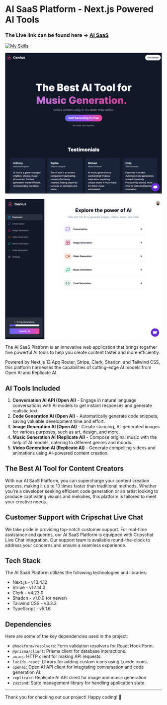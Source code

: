 # AI SaaS Platform - Next.js Powered AI Tools

### The Live link can be found here -> [AI SaaS](https://nextjs-saas-ai-platform.vercel.app/)

[![My Skills](https://skillicons.dev/icons?i=nextjs,react,tailwind,vercel)](https://skillicons.dev)

![AI SaaS Landing](./public/readme/landing.png)

![AI SaaS Platform](./public/readme/platform.png)

The AI SaaS Platform is an innovative web application that brings together five powerful AI tools to help you create content faster and more efficiently.

Powered by Next.js 13 App Router, Stripe, Clerk, Shadcn, and Tailwind CSS, this platform harnesses the capabilities of cutting-edge AI models from Open AI and Replicate AI.

## AI Tools Included

1. **Conversation AI API (Open AI)** - Engage in natural language conversations with AI models to get instant responses and generate realistic text.
2. **Code Generation AI (Open AI)** - Automatically generate code snippets, saving valuable development time and effort.
3. **Image Generation AI (Open AI)** - Create stunning, AI-generated images for various purposes, such as art, design, and more.
4. **Music Generation AI (Replicate AI)** - Compose original music with the help of AI models, catering to different genres and moods.
5. **Video Generation AI (Replicate AI)** - Generate compelling videos and animations using AI-powered content creation.

## The Best AI Tool for Content Creators

With our AI SaaS Platform, you can supercharge your content creation process, making it up to 10 times faster than traditional methods. Whether you're a developer seeking efficient code generation or an artist looking to produce captivating visuals and melodies, this platform is tailored to meet your creative needs.

## Customer Support with Cripschat Live Chat

We take pride in providing top-notch customer support. For real-time assistance and queries, our AI SaaS Platform is equipped with Cripschat Live Chat integration. Our support team is available round-the-clock to address your concerns and ensure a seamless experience.


## Tech Stack

The AI SaaS Platform utilizes the following technologies and libraries:

- Next.js - v13.4.12
- Stripe - v12.14.0
- Clerk - v4.23.0
- Shadcn - v1.0.0 (or newer)
- Tailwind CSS - v3.3.3
- TypeScript - v5.1.6

## Dependencies

Here are some of the key dependencies used in the project:

- `@hookform/resolvers`: Form validation resolvers for React Hook Form.
- `@prisma/client`: Prisma client for database interactions.
- `axios`: HTTP client for making API requests.
- `lucide-react`: Library for adding custom icons using Lucide icons.
- `openai`: Open AI API client for integrating conversation and code generation AI.
- `replicate`: Replicate AI API client for image and music generation.
- `zustand`: State management library for handling application state.

---

Thank you for checking out our project! Happy coding! 🚀
